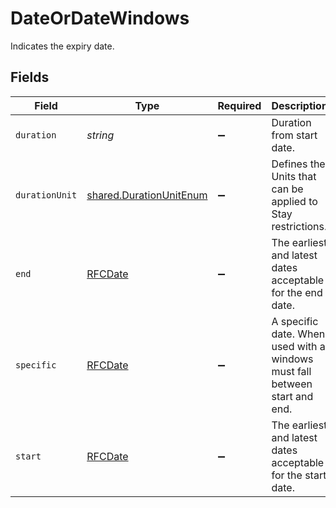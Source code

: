 # DateOrDateWindows

Indicates the expiry date.


## Fields

| Field                                                                      | Type                                                                       | Required                                                                   | Description                                                                | Example                                                                    |
| -------------------------------------------------------------------------- | -------------------------------------------------------------------------- | -------------------------------------------------------------------------- | -------------------------------------------------------------------------- | -------------------------------------------------------------------------- |
| `duration`                                                                 | *string*                                                                   | :heavy_minus_sign:                                                         | Duration from  start date.                                                 | P1D                                                                        |
| `durationUnit`                                                             | [shared.DurationUnitEnum](../../../sdk/models/shared/durationunitenum.md)  | :heavy_minus_sign:                                                         | Defines the Units that can be applied to Stay restrictions.                |                                                                            |
| `end`                                                                      | [RFCDate](../../../types/rfcdate.md)                                       | :heavy_minus_sign:                                                         | The earliest and latest dates acceptable for the end date.                 | 2023-03-03                                                                 |
| `specific`                                                                 | [RFCDate](../../../types/rfcdate.md)                                       | :heavy_minus_sign:                                                         | A specific date. When used with a windows must fall between start and end. | 2023-03-03                                                                 |
| `start`                                                                    | [RFCDate](../../../types/rfcdate.md)                                       | :heavy_minus_sign:                                                         | The earliest and latest dates acceptable for the start date.               | 2023-03-03                                                                 |